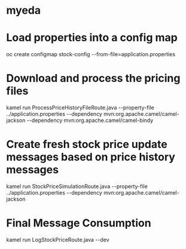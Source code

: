 # myeda

# Load properties into a config map
oc create configmap stock-config --from-file=application.properties 

# Download and process the pricing files
kamel run ProcessPriceHistoryFileRoute.java  --property-file ../application.properties --dependency mvn:org.apache.camel/camel-jackson --dependency mvn:org.apache.camel/camel-bindy

# Create fresh stock price update messages based on price history messages
kamel run StockPriceSimulationRoute.java  --property-file ../application.properties --dependency mvn:org.apache.camel/camel-jackson      

# Final Message Consumption
kamel run LogStockPriceRoute.java --dev
